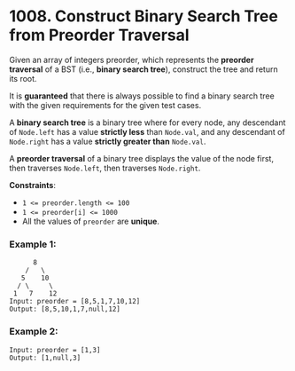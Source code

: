 # 1008. Construct Binary Search Tree from Preorder Traversal

Given an array of integers preorder, which represents the **preorder traversal** of a BST (i.e., **binary search tree**), construct the tree and return its root.

It is **guaranteed** that there is always possible to find a binary search tree with the given requirements for the given test cases.

A **binary search tree** is a binary tree where for every node, any descendant of `Node.left` has a value **strictly less** than `Node.val`, and any descendant of `Node.right` has a value **strictly greater than** `Node.val`.

A **preorder traversal** of a binary tree displays the value of the node first, then traverses `Node.left`, then traverses `Node.right`.

**Constraints**:
- `1 <= preorder.length <= 100`
- `1 <= preorder[i] <= 1000`
- All the values of `preorder` are **unique**.

### Example 1:
```
      8 
    /   \ 
   5    10
  / \     \
 1   7    12
Input: preorder = [8,5,1,7,10,12]
Output: [8,5,10,1,7,null,12]
```

### Example 2:
```
Input: preorder = [1,3]
Output: [1,null,3]
```
